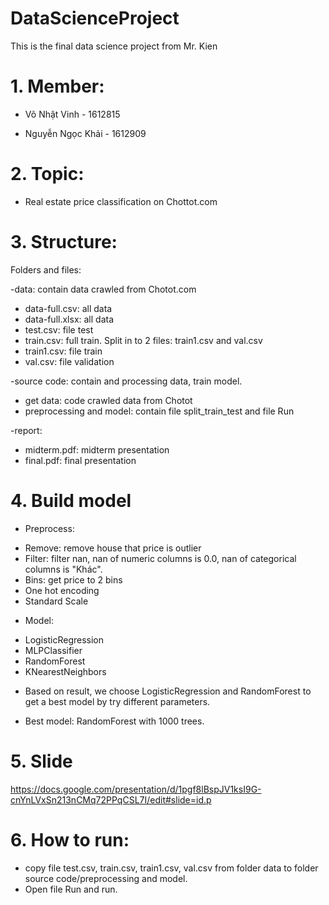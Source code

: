 # DataScienceProject
This is the final data science project from Mr. Kien

# 1. Member:
- Võ Nhật Vinh - 1612815

- Nguyễn Ngọc Khải - 1612909

# 2. Topic:
- Real estate price classification on Chottot.com

# 3. Structure:

Folders and files:

-data: contain data crawled from Chotot.com
+ data-full.csv: all data
+ data-full.xlsx: all data
+ test.csv: file test
+ train.csv: full train. Split in to 2 files: train1.csv and val.csv
+ train1.csv: file train
+ val.csv: file validation

-source code: contain  and processing data, train model.
+ get data: code crawled data from Chotot
+ preprocessing and model: contain file split_train_test and file Run

-report: 
+ midterm.pdf: midterm presentation
+ final.pdf: final presentation

# 4. Build model
- Preprocess:
+ Remove: remove house that price is outlier 
+ Filter: filter nan, nan of numeric columns is 0.0, nan of categorical columns is "Khác".
+ Bins: get price to 2 bins
+ One hot encoding
+ Standard Scale

- Model:
+ LogisticRegression
+ MLPClassifier
+ RandomForest
+ KNearestNeighbors

- Based on result, we choose LogisticRegression and RandomForest to get a best model by try different parameters.
+ Best model: RandomForest with 1000 trees.

# 5. Slide
https://docs.google.com/presentation/d/1pgf8lBspJV1ksI9G-cnYnLVxSn213nCMq72PPqCSL7I/edit#slide=id.p

# 6. How to run:
- copy file test.csv, train.csv, train1.csv, val.csv from folder data to folder source code/preprocessing and model.
- Open file Run and run.
